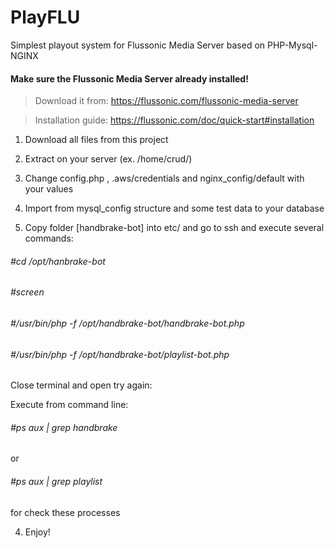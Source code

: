# PlayFLU
Simplest playout system for Flussonic Media Server based on PHP-Mysql-NGINX 

#### Make sure the Flussonic Media Server already installed!
> Download it from: https://flussonic.com/flussonic-media-server

> Installation guide: https://flussonic.com/doc/quick-start#installation


1. Download all files from this project

2. Extract on your server (ex. /home/crud/)

3. Change config.php , .aws/credentials and nginx_config/default with your values

4. Import from mysql_config structure and some test data to your database

5. Copy folder [handbrake-bot] into etc/ and go to ssh and execute several commands:
###### #cd /opt/hanbrake-bot
###### #screen
###### #/usr/bin/php -f /opt/handbrake-bot/handbrake-bot.php
###### #/usr/bin/php -f /opt/handbrake-bot/playlist-bot.php

Close terminal and open try again:

Execute from command line:
###### #ps aux | grep handbrake 
or 
###### #ps aux | grep playlist 

for check these processes



4. Enjoy!
